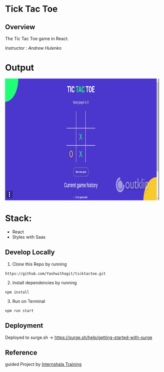 # Tick Tac Toe

## Overview

The Tic Tac Toe game in React.

_Instructor : Andrew Hulenko_


# Output


<img src="src/output.gif" width="600" height="400"/>


# Stack:

- React
- Styles with Saas


## Develop Locally

1. Clone this Repo by running

```
https://github.com/Yashwithagit/ticktactoe.git
```

2. Install dependencies by running

```
npm install
```

3. Run on Terminal

```
npm run start
```


## Deployment

Deployed to surge.sh -> https://surge.sh/help/getting-started-with-surge


## Reference

 guided Project by [Internshala Training](https://trainings.internshala.com/)
